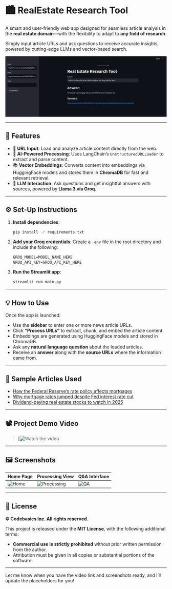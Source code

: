 # 🏙️ **RealEstate Research Tool**

A smart and user-friendly web app designed for seamless article analysis in the **real estate domain**—with the flexibility to adapt to **any field of research**.

Simply input article URLs and ask questions to receive accurate insights, powered by cutting-edge LLMs and vector-based search.

![Product Screenshot](resources/product%20screenshot.png)

---

## 🚀 Features

* 🔗 **URL Input**: Load and analyze article content directly from the web.
* 🧠 **AI-Powered Processing**: Uses LangChain’s `UnstructuredURLLoader` to extract and parse content.
* 📚 **Vector Embeddings**: Converts content into embeddings via HuggingFace models and stores them in **ChromaDB** for fast and relevant retrieval.
* 💬 **LLM Interaction**: Ask questions and get insightful answers with sources, powered by **Llama 3 via Groq**.

---

## ⚙️ Set-Up Instructions

1. **Install dependencies**:

   ```bash
   pip install -r requirements.txt
   ```

2. **Add your Groq credentials**:
   Create a `.env` file in the root directory and include the following:

   ```env
   GROQ_MODEL=MODEL_NAME_HERE
   GROQ_API_KEY=GROQ_API_KEY_HERE
   ```

3. **Run the Streamlit app**:

   ```bash
   streamlit run main.py
   ```

---

## 💡 How to Use

Once the app is launched:

* Use the **sidebar** to enter one or more news article URLs.
* Click **“Process URLs”** to extract, chunk, and embed the article content.
* Embeddings are generated using HuggingFace models and stored in ChromaDB.
* Ask any **natural language question** about the loaded articles.
* Receive an **answer** along with the **source URLs** where the information came from.

---

## 📰 Sample Articles Used

* [How the Federal Reserve’s rate policy affects mortgages](https://www.cnbc.com/2024/12/21/how-the-federal-reserves-rate-policy-affects-mortgages.html)
* [Why mortgage rates jumped despite Fed interest rate cut](https://www.cnbc.com/2024/12/20/why-mortgage-rates-jumped-despite-fed-interest-rate-cut.html)
* [Dividend-paying real estate stocks to watch in 2025](https://www.cnbc.com/2024/12/17/wall-street-sees-upside-in-2025-for-these-dividend-paying-real-estate-stocks.html)

---

## 📽️ Project Demo Video

> [![Watch the video](https://github.com/Rohesen/real-estate-tool-using-rag/blob/main/project_video.gif)

---

## 🖼️ Screenshots

| Home Page                          | Processing View                          | Q\&A Interface                   |
| ---------------------------------- | ---------------------------------------- | -------------------------------- |
| ![Home](resources/screenshot1.png) | ![Processing](resources/screenshot2.png) | ![QA](resources/screenshot3.png) |

---

## 📄 License

**© Codebasics Inc. All rights reserved.**

This project is released under the **MIT License**, with the following additional terms:

* **Commercial use is strictly prohibited** without prior written permission from the author.
* Attribution must be given in all copies or substantial portions of the software.

---

Let me know when you have the video link and screenshots ready, and I’ll update the placeholders for you!

